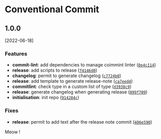 # Conventional Commit

## 1.0.0
[2022-06-18]

### Features

* **commit-lint**: add dependencies to manage coimmint linter ([`0e4c114`](https://github.com/FlorianCcj/conventional-commit/commit/0e4c114a455425c0a70e3f863198e1f9ff4d1ddc))
* **release**: add scripts to release ([`f4146d0`](https://github.com/FlorianCcj/conventional-commit/commit/f4146d0b97aa3eef86c6eba1fbdf6ab44998c3b8))
* **changelog**: permit to generate changelog ([`c7724b0`](https://github.com/FlorianCcj/conventional-commit/commit/c7724b09553ab46346c66f7cf4e7a15388133e9c))
* **release**: add template to generate release-note ([`ca7eed4`](https://github.com/FlorianCcj/conventional-commit/commit/ca7eed441044fe1844f4168452fc858d558beda9))
* **commitlint**: check type in a custom list of type ([`d3938c9`](https://github.com/FlorianCcj/conventional-commit/commit/d3938c9d40aa903a7644a3cd0b886e16bde9511c))
* **release**: generate changelog when generating release ([`899f709`](https://github.com/FlorianCcj/conventional-commit/commit/899f709809f6f887b997bb682beab45e0eeb889c))
* **initialisation**: init repo ([`914284c`](https://github.com/FlorianCcj/conventional-commit/commit/914284cdb7225e7154dfaeeed6c09b9837be7d22))

### Fixes

* **release**: permit to add text after the release note commit ([`406e590`](https://github.com/FlorianCcj/conventional-commit/commit/406e5905562754c43150511d8075966e67614f26))

Meow !
